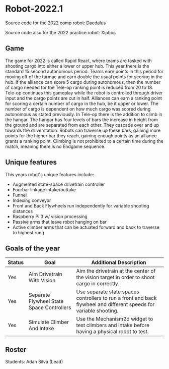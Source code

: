 # Robot-2022.1

Source code for the 2022 comp robot: Daedalus

Source code also for the 2022 practice robot: Xiphos

## Game

The game for 2022 is called Rapid React, where teams are tasked with shooting cargo into either a lower or upper hub. This year there is the standard 15 second autonomous period. Teams earn points in this period for moving off of the tarmac and earn double the usual points for scoring in the hub. If the alliance can score 5 cargo during autonomous, then the number of cargo needed for the Tele-op ranking point is reduced from 20 to 18. Tele-op continues this gameplay while the robot is controlled through driver input and the cargo points are cut in half. Alliances can earn a ranking point for scoring a certain number of cargo in the hub, be it upper or lower. The number of cargo is dependent on how much cargo was scored during autonomous as stated previously. In Tele-op there is the addition to climb in the hangar. The hangar has four levels of bars the increase in height from the ground and are separated from each other. They cascade over and up towards the driverstation. Robots can traverse up these bars, gaining more points for the higher bar they reach, gaining enough points as an alliance grants a ranking point. Climbing is not prohibited to a certain time during the match, meaning there is no Endgame sequence.

## Unique features

This years robot's unique features include:

- Augmented state-space drivetrain controller
- Fourbar linkage intake/outtake
- Funnel
- Indexing conveyor
- Front and Back Flywheels run independently for variable shooting distances
- Raspberry Pi 3 w/ vision processing
- Passive arms that leave robot hanging on bar
- Active climber arms that can be actuated forward and back to traverse to highest rung

## Goals of the year
|Status|Goal|Additional Description|
|------|----|----------------------|
|Yes|Aim Drivetrain With Vision|Aim the drivetrain at the center of the vision target in order to shoot cargo in correctly.|
|Yes|Separate Flywheel State Space Controllers|Use separate state spaces controllers to run a front and back flywheel and different speeds for variable shooting.|
|Yes|Simulate Climber And Intake|Use the Mechanism2d widget to test climbers and intake before having a physical robot to test.|

## Roster

Students: Adan Silva (Lead)
